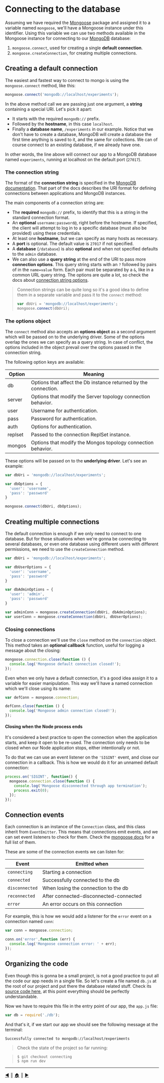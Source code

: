 # Connecting to the database
Assuming we have required the [Mongoose][1] package and assigned it to a variable named `mongoose`, we'll have a Mongoose instance under this identifier. Using this variable we can use two methods available in the Mongoose instance for connecting to our [MongoDB][2] database:

1. `mongoose.connect`, used for creating a single **default connection**.
2. `mongoose.createConnection`, for creating multiple connections.

## Creating a default connection
The easiest and fastest way to connect to mongo is using the `mongoose.connect` method, like this:

```js
mongoose.connect('mongodb://localhost/experiments');
```

In the above method call we are passing just one argument, a **string** containing a special URI. Let's pick it apart:

* It starts with the required `mongodb://` prefix.
* Followed by the **hostname**, in this case `localhost`.
* Finally a **database name**, `/experiments` in our example. Notice that we don't have to create a database, MongoDB will create a database the first time anything is saved to it, and the same for collections. We can of course connect to an existing database, if we already have one.

In other words, the line above will connect our app to a MongoDB database named `experiments`, running at localhost on the default port (`27017`).

### The connection string
The format of the **connection string** is specified in the [MongoDB documentation][3]. That part of the docs describes the URI format for defining connections between applications and MongoDB instances.

The main components of a connection string are:

* The **required** `mongodb://` prefix, to identify that this is a string in the standard connection format.
* An **optional** `username:password@`, right before the hostname. If specified, the client will attempt to log in to a specific database (must also be provided) using these credentials.
* At least one **hostname**, but we can specify as many hosts as necessary.
* A **port** is optional. The default value is `27017` if not specified.
* A **database** (`/database`) is also **optional** and when not specified defaults to the `admin` database.
* We can also use a **query string** at the end of the URI to pass more **connection options**. This query string starts with an `?` followed by pairs of in the `name=value` form. Each pair must be separated by a `&`, like in a common URL query string. The options are quite a lot, so check the docs about [connection string options][4].

>  Connection strings can be quite long so it's a good idea to define them in a separate variable and pass it to the `connect` method:
>
>  ```js
>  var dbUri = 'mongodb://localhost/experiments';
>  mongoose.connect(dbUri);
>  ```


### The options object
The `connect` method also accepts an **options object** as a second argument which will be passed on to the underlying driver. Some of the options overlap the ones we can specify as a query string. In case of conflict, the options included in the object prevail over the options passed in the connection string.

The following option keys are available:

Option  | Meaning
--------|----------------
db      | Options that affect the Db instance returned by the connection.
server  | Options that modify the Server topology connection behavior.
user    | Username for authentication.
pass    | Password for authentication.
auth    | Options for authentication.
replset | Passed to the connection ReplSet instance.
mongos  | Options that modify the Mongos topology connection behavior.

These options will be passed on to the **underlying driver**. Let's see an example:

```js
var dbUri = 'mongodb://localhost/experiments';

var dbOptions = {
  'user': 'username',
  'pass': 'password'
}

mongoose.connect(dbUri, dbOptions);
```

## Creating multiple connections
The default connection is enough if we only need to connect to one database. But for those situations when we're gonna be connecting to several databases, or even one database using different users with different permissions, we need to use the `createConnection` method.

```js
var dbUri = 'mongodb://localhost/experiments';

var dbUserOptions = {
  'user': 'username',
  'pass': 'password'
}

var dbAdminOptions = {
  'user': 'admin',
  'pass': 'password'
}

var adminConn = mongoose.createConnection(dbUri, dbAdminOptions);
var userConn = mongoose.createConnection(dbUri, dbUserOptions);
```

### Closing connections
To close a connection we'll use the `close` method on the `connection` object. This method takes an **optional callback** function, useful for logging a message about the closing:

```js
mongoose.connection.close(function () {
  console.log('Mongoose default connection closed!');
});
```

Even when we only have a default connection, it's a good idea assign it to a variable for easier manipulation. This way we'll have a named connection which we'll close using its name:
```js
var defConn = mongoose.connection;

defConn.close(function () {
  console.log('Mongoose admin connection closed!');
});
```

#### Closing when the Node process ends
It's considered a best practice to open the connection when the application starts, and keep it open to be re-used. The connection only needs to be closed when our Node application stops, either intentionally or not.

To do that we can use an event listener on the `'SIGINT'` event, and close our connection in a callback. This is how we would do it for an unnamed default connection:

```js
process.on('SIGINT', function() {
  mongoose.connection.close(function () {
    console.log('Mongoose disconnected through app termination');
    process.exit(0);
  });
});
```

## Connection events
Each connection is an instance of the `Connection` class, and this class inherit from `EventEmitter`. This means that connections emit events, and we can set event listeners to check for them. Check the [mongoose docs][5] for a full list of them.

These are some of the connection events we can listen for:

Event          | Emitted when
---------------|--------------
`connecting`   | Starting a connection
`connected`    | Successfully connected to the db
`disconnected` | When losing the connection to the db
`reconnected`  | After connected-disconnected-connected
`error`        | An error occurs on this connection

For example, this is how we would add a listener for the `error` event on a connection named `conn`:

```js
var conn = mongoose.connection;

conn.on('error',function (err) {  
  console.log('Mongoose connection error: ' + err);
});
```

## Organizing the code
Even though this is gonna be a small project, is not a good practice to put all the code our app needs in a single file. So let's create a file named `db.js` at the root of our project and put there the database related stuff. Check its [source code here][6], at this point everything should be perfectly understandable.

Now we have to require this file in the entry point of our app, the `app.js` file:

```js
var db = require('./db');
```

And that's it, if we start our app we should see the following message at the terminal:

```
Successfully connected to mongodb://localhost/experiments
```

> Check the state of the project so far running:

> ```
> $ git checkout connecting
> $ npm run dev
> ```

---
[:arrow_backward:][back] ║ [:house:][home] ║ [:arrow_forward:][next]

<!-- navigation -->
[home]: ../README.md
[back]: setup.md
[next]: schemas_and_models.md

<!-- links -->
[1]: http://mongoosejs.com/
[2]: https://www.mongodb.org/
[3]: https://docs.mongodb.org/manual/reference/connection-string/
[4]: https://docs.mongodb.org/manual/reference/connection-string/#connection-string-options
[5]: http://mongoosejs.com/docs/api.html#connection-js
[6]: https://github.com/lifeBalance/mongoose_experiments/blob/v0.2/db.js
